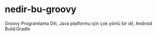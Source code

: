 # nedir-bu-groovy
Groovy Programlama Dili, Java platformu için çok yönlü bir dil, Android Build.Gradle
